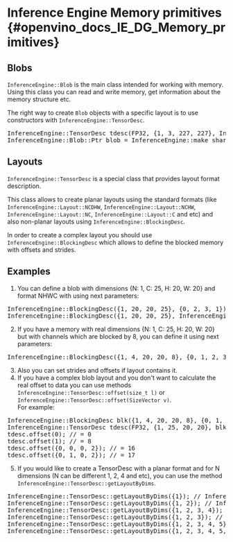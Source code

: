 Inference Engine Memory primitives {#openvino_docs_IE_DG_Memory_primitives}
=====================================================================

## Blobs

<code>InferenceEngine::Blob</code> is the main class intended for working with memory.
Using this class you can read and write memory, get information about the memory structure etc.

The right way to create <code>Blob</code> objects with a specific layout is to use constructors with <code>InferenceEngine::TensorDesc</code>.
<pre class="brush:cpp">
InferenceEngine::TensorDesc tdesc(FP32, {1, 3, 227, 227}, InferenceEngine::Layout::NCHW);
InferenceEngine::Blob::Ptr blob = InferenceEngine::make_shared_blob<float>(tdesc);
</pre>

## Layouts

<code>InferenceEngine::TensorDesc</code> is a special class that provides layout format description.

This class allows to create planar layouts using the standard formats (like <code>InferenceEngine::Layout::NCDHW</code>, <code>InferenceEngine::Layout::NCHW</code>, <code>InferenceEngine::Layout::NC</code>, <code>InferenceEngine::Layout::C</code> and etc) and also non-planar layouts using <code>InferenceEngine::BlockingDesc</code>.

In order to create a complex layout you should use <code>InferenceEngine::BlockingDesc</code> which allows to define the blocked memory with offsets and strides.

## Examples

1. You can define a blob with dimensions {N: 1, C: 25, H: 20, W: 20} and format NHWC with using next parameters:<br/>
<pre class="brush:cpp">
InferenceEngine::BlockingDesc({1, 20, 20, 25}, {0, 2, 3, 1}); // or
InferenceEngine::BlockingDesc({1, 20, 20, 25}, InferenceEngine::Layout::NHWC);
</pre>
2. If you have a memory with real dimensions {N: 1, C: 25, H: 20, W: 20} but with channels which are blocked by 8, you can define it using next parameters:<br/>
<pre class="brush:cpp">
InferenceEngine::BlockingDesc({1, 4, 20, 20, 8}, {0, 1, 2, 3, 1})
</pre>
3. Also you can set strides and offsets if layout contains it.
4. If you have a complex blob layout and you don't want to calculate the real offset to data you can use methods
<code>InferenceEngine::TensorDesc::offset(size_t l)</code> or <code>InferenceEngine::TensorDesc::offset(SizeVector v)</code>.<br/>
For example:
<pre class="brush:cpp">
InferenceEngine::BlockingDesc blk({1, 4, 20, 20, 8}, {0, 1, 2, 3, 1});
InferenceEngine::TensorDesc tdesc(FP32, {1, 25, 20, 20}, blk);
tdesc.offset(0); // = 0
tdesc.offset(1); // = 8
tdesc.offset({0, 0, 0, 2}); // = 16
tdesc.offset({0, 1, 0, 2}); // = 17
</pre>
5. If you would like to create a TensorDesc with a planar format and for N dimensions (N can be different 1, 2, 4 and etc), you can use the method
<code>InferenceEngine::TensorDesc::getLayoutByDims</code>.
<pre class="brush:cpp">
InferenceEngine::TensorDesc::getLayoutByDims({1}); // InferenceEngine::Layout::C
InferenceEngine::TensorDesc::getLayoutByDims({1, 2}); // InferenceEngine::Layout::NC
InferenceEngine::TensorDesc::getLayoutByDims({1, 2, 3, 4}); // InferenceEngine::Layout::NCHW
InferenceEngine::TensorDesc::getLayoutByDims({1, 2, 3}); // InferenceEngine::Layout::BLOCKED
InferenceEngine::TensorDesc::getLayoutByDims({1, 2, 3, 4, 5}); // InferenceEngine::Layout::NCDHW
InferenceEngine::TensorDesc::getLayoutByDims({1, 2, 3, 4, 5, ...}); // InferenceEngine::Layout::BLOCKED
</pre>
